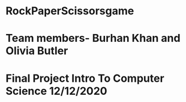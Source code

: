 # RockPaperScissorsgame
# Team members- Burhan Khan and Olivia Butler
# Final Project Intro To Computer Science 12/12/2020
